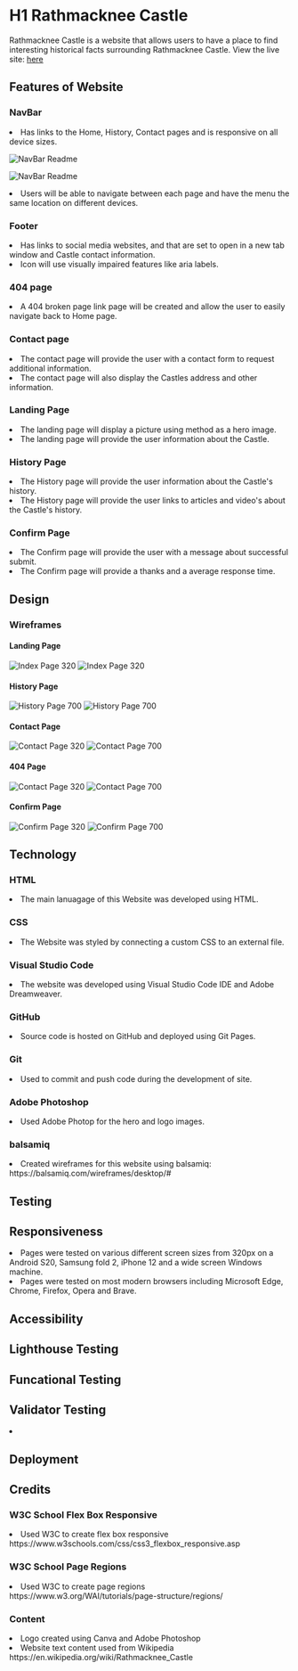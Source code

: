 # H1 Rathmacknee Castle
<p>
Rathmacknee Castle is a website that allows users to have a place to find interesting historical facts surrounding Rathmacknee Castle. View the live site: <a href="here.html">here</a></p>
<h2>Features of Website</h2>
    <h3>NavBar</h3>
        <li>Has links to the Home, History, Contact pages and is responsive on all device sizes.
        </li>
        <p>
            <img src="https://github.com/mickymacirl/rathmackneecastle/blob/main/assets/readme/navbar_readme.jpg" alt="NavBar Readme" title="NavBar Readme">
        </p>
        <p>
            <img src="https://github.com/mickymacirl/rathmackneecastle/blob/main/assets/readme/navbar_readmesmall.jpg" alt="NavBar Readme" title="NavBar Readme">
        </p>
        <li>
        Users will be able to navigate between each page and have the menu the same location on different devices.
        </li>
    <h3>Footer</h3>
        <li>Has links to social media websites, and  that are set to open in a new tab window and Castle contact information.</li>
        <li>Icon will use visually impaired features like aria labels.</li>
    <h3>404 page</h3>
        <li>A 404 broken page link page will be created and allow the user to easily navigate back to Home page.</li>
    <h3>Contact page</h3>
        <li>The contact page will provide the user with a contact form to request additional information.</li>
        <li>The contact page will also display the Castles address and other information.</li>
    <h3>Landing Page</h3>
        <li>The landing page will display a picture using method as a hero image.</li>
        <li>The landing page will provide the user information about the Castle.</li>
    <h3>History Page</h3>
        <li>The History page will provide the user information about the Castle's history.</li>
        <li>The History page will provide the user links to articles and video's about the Castle's history.</li>
    <h3>Confirm Page</h3>
        <li>The Confirm page will provide the user with a message about successful submit.</li>
        <li>The Confirm page will provide a thanks and a average response time.</li>
<h2>Design</h2>
<h3>Wireframes</h3>
<h4>Landing Page</h4>
<img src="https://github.com/mickymacirl/rathmackneecastle/blob/main/assets/readme/Index320.jpg" alt="Index Page 320" title="Index Page 320">
<img src="https://github.com/mickymacirl/rathmackneecastle/blob/main/assets/readme/Index700.jpg" alt="Index Page 320" title="Index Page 700">
<h4>History Page</h4>
<img src="https://github.com/mickymacirl/rathmackneecastle/blob/main/assets/readme/History320.jpg" alt="History Page 700" title="History Page 320">
<img src="https://github.com/mickymacirl/rathmackneecastle/blob/main/assets/readme/History700.jpg" alt="History Page 700" title="History Page 320">
<h4>Contact Page</h4>
<img src="https://github.com/mickymacirl/rathmackneecastle/blob/main/assets/readme/Contact320.jpg" alt="Contact Page 320" title="Contact Page 320">
<img src="https://github.com/mickymacirl/rathmackneecastle/blob/main/assets/readme/Contact700.jpg" alt="Contact Page 700" title="Contact Page 700">
<h4>404 Page</h4>
<img src="https://github.com/mickymacirl/rathmackneecastle/blob/main/assets/readme/404320.jpg" alt="Contact Page 320" title="404 Page 320">
<img src="https://github.com/mickymacirl/rathmackneecastle/blob/main/assets/readme/404700.jpg" alt="Contact Page 700" title="404 Page 700">
<h4>Confirm Page</h4>
<img src="https://github.com/mickymacirl/rathmackneecastle/blob/main/assets/readme/Confirm320.jpg" alt="Confirm Page 320" title="Confirm Page 320">
<img src="https://github.com/mickymacirl/rathmackneecastle/blob/main/assets/readme/Confirm700.jpg" alt="Confirm Page 700" title="Confirm Page 700">
<h2>Technology</h2>
   <h3>HTML</h3>
    <li>The main lanuagage of this Website was developed using HTML.</li>
    <h3>CSS</h3>
    <li>The Website was styled by connecting a custom CSS to an external file.</li>
    <h3>Visual Studio Code</h3>
    <li>The website was developed using Visual Studio Code IDE and Adobe Dreamweaver.</li>
    <h3>GitHub</h3>
    <li>Source code is hosted on GitHub and deployed using Git Pages.</li>
    <h3>Git</h3>
    <li>Used to commit and push code during the development of site.</li>
    <h3>Adobe Photoshop</h3>
    <li>Used Adobe Photop for the hero and logo images.</li>
    <h3>balsamiq</h3>
    <li>Created wireframes for this website using balsamiq: https://balsamiq.com/wireframes/desktop/#</li>
<h2>Testing</h2>
<h2>Responsiveness</h2>
<li>Pages were tested on various different screen sizes from 320px on a Android S20, Samsung fold 2, iPhone 12 and a wide screen Windows machine.</li>
<li>Pages were tested on most modern browsers including Microsoft Edge, Chrome, Firefox, Opera and Brave.</li>
<h2>Accessibility</h2>
<h2>Lighthouse Testing</h2>
<h2>Funcational Testing</h2>
<h2>Validator Testing</h2>
<li></li>
<h2>Deployment</h2>
<h2>Credits</h2>
<h3>W3C School Flex Box Responsive</h3>
<li>Used W3C to create flex box responsive
https://www.w3schools.com/css/css3_flexbox_responsive.asp</li>
<h3>W3C School Page Regions</h3>
<li>Used W3C to create page regions https://www.w3.org/WAI/tutorials/page-structure/regions/</li>
<h3>Content</h3>
<li>Logo created using Canva and Adobe Photoshop</li>
<li>Website text content used from Wikipedia https://en.wikipedia.org/wiki/Rathmacknee_Castle</li>

